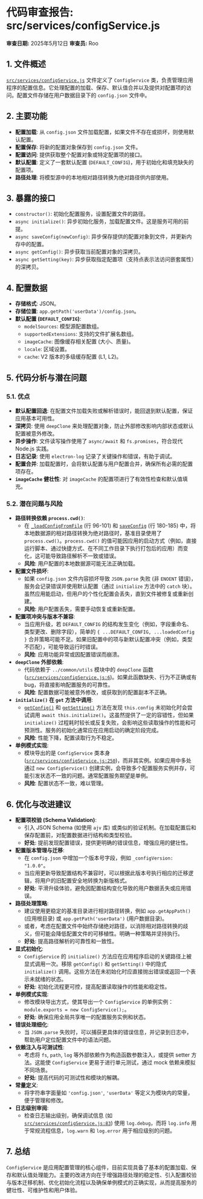 # 代码审查报告: src/services/configService.js

**审查日期:** 2025年5月12日
**审查员:** Roo

## 1. 文件概述

[`src/services/configService.js`](src/services/configService.js:0) 文件定义了 `ConfigService` 类，负责管理应用程序的配置信息。它处理配置的加载、保存、默认值合并以及提供对配置项的访问。配置文件存储在用户数据目录下的 `config.json` 文件中。

## 2. 主要功能

*   **配置加载**: 从 `config.json` 文件加载配置，如果文件不存在或损坏，则使用默认配置。
*   **配置保存**: 将新的配置对象保存到 `config.json` 文件。
*   **配置访问**: 提供获取整个配置对象或特定配置项的接口。
*   **默认配置**: 定义了一套默认配置 (`DEFAULT_CONFIG`)，用于初始化和填充缺失的配置项。
*   **路径处理**: 将模型源中的本地相对路径转换为绝对路径供内部使用。

## 3. 暴露的接口

*   `constructor()`: 初始化配置服务，设置配置文件的路径。
*   `async initialize()`: 异步初始化服务，加载配置文件。这是服务可用的前提。
*   `async saveConfig(newConfig)`: 异步保存提供的配置对象到文件，并更新内存中的配置。
*   `async getConfig()`: 异步获取当前配置对象的深拷贝。
*   `async getSetting(key)`: 异步获取指定配置项（支持点表示法访问嵌套属性）的深拷贝。

## 4. 配置数据

*   **存储格式**: JSON。
*   **存储位置**: `app.getPath('userData')/config.json`。
*   **默认配置 (`DEFAULT_CONFIG`)**:
    *   `modelSources`: 模型源配置数组。
    *   `supportedExtensions`: 支持的文件扩展名数组。
    *   `imageCache`: 图像缓存相关配置 (大小、质量)。
    *   `locale`: 区域设置。
    *   `cache`: V2 版本的多级缓存配置 (L1, L2)。

## 5. 代码分析与潜在问题

### 5.1. 优点

*   **默认配置回退**: 在配置文件加载失败或解析错误时，能回退到默认配置，保证应用基本可用性。
*   **深拷贝**: 使用 `deepClone` 来处理配置对象，防止外部修改影响内部状态或默认配置被意外修改。
*   **异步操作**: 文件读写操作使用了 `async/await` 和 `fs.promises`，符合现代 Node.js 实践。
*   **日志记录**: 使用 `electron-log` 记录了关键操作和错误，有助于调试。
*   **配置合并**: 加载配置时，会将默认配置与用户配置合并，确保所有必需的配置项存在。
*   **`imageCache` 健壮性**: 对 `imageCache` 的配置项进行了有效性检查和默认值填充。

### 5.2. 潜在问题与风险

*   **路径转换依赖 `process.cwd()`**:
    *   在 [`_loadConfigFromFile`](src/services/configService.js:71) (行 96-101) 和 [`saveConfig`](src/services/configService.js:148) (行 180-185) 中，将本地数据源的相对路径转换为绝对路径时，基准目录使用了 `process.cwd()`。`process.cwd()` 的值可能因应用的启动方式（例如，直接运行脚本、通过快捷方式、在不同工作目录下执行打包后的应用）而变化，这可能导致路径解析不一致或错误。
    *   **风险**: 用户配置的本地数据源可能无法正确加载。
*   **配置文件损坏**:
    *   如果 `config.json` 文件内容损坏导致 `JSON.parse` 失败 (非 `ENOENT` 错误)，服务会记录错误并使用默认配置（通过 `initialize` 方法中的 `catch` 块）。虽然应用能启动，但用户的个性化配置会丢失，直到文件被修复或重新创建。
    *   **风险**: 用户配置丢失，需要手动恢复或重新配置。
*   **配置项冲突与版本不兼容**:
    *   当应用升级，若 `DEFAULT_CONFIG` 的结构发生变化（例如，字段重命名、类型更改、删除字段），简单的 `{ ...DEFAULT_CONFIG, ...loadedConfig }` 合并策略可能不足。如果旧配置中的项与新默认配置冲突（例如，类型不匹配），可能导致运行时错误。
    *   **风险**: 应用功能异常或因配置错误而崩溃。
*   **`deepClone` 外部依赖**:
    *   代码依赖于 `../common/utils` 模块中的 `deepClone` 函数 ([`src/services/configService.js:6`](src/services/configService.js:6))。如果此函数缺失、行为不正确或有 bug，将直接影响配置服务的可靠性。
    *   **风险**: 配置数据可能被意外修改，或获取到的配置副本不正确。
*   **`initialize()` 在 `get` 方法中调用**:
    *   [`getConfig()`](src/services/configService.js:205) 和 [`getSetting()`](src/services/configService.js:221) 方法在发现 `this.config` 未初始化时会尝试调用 `await this.initialize()`。这虽然提供了一定的容错性，但如果 `initialize()` 过程耗时较长或反复失败，会影响这些读取操作的性能和可预测性。服务的初始化通常应在应用启动的确定阶段完成。
    *   **风险**: 性能下降，配置读取行为不稳定。
*   **单例模式实现**:
    *   模块导出的是 `ConfigService` 类本身 ([`src/services/configService.js:250`](src/services/configService.js:250))，而非其实例。如果应用中多处通过 `new ConfigService()` 创建实例，会导致多个配置服务实例并存，可能引发状态不一致的问题。通常配置服务期望是单例。
    *   **风险**: 配置状态不一致，难以管理。

## 6. 优化与改进建议

*   **配置项校验 (Schema Validation)**:
    *   引入 JSON Schema (如使用 `ajv` 库) 或类似的验证机制。在加载配置后和保存配置前，对配置数据进行结构和类型校验。
    *   **好处**: 提前发现配置错误，提供更明确的错误信息，增强应用的健壮性。
*   **配置版本管理与迁移**:
    *   在 `config.json` 中增加一个版本号字段，例如 `_configVersion: "1.0.0"`。
    *   当应用更新导致配置结构不兼容时，可以根据此版本号执行相应的迁移逻辑，将用户的旧配置安全地转换为新版格式。
    *   **好处**: 平滑升级体验，避免因配置结构变化导致的用户数据丢失或应用错误。
*   **路径处理策略**:
    *   建议使用更稳定的基准目录进行相对路径转换，例如 `app.getAppPath()` (应用根目录) 或 `app.getPath('userData')` (用户数据目录)。
    *   或者，考虑在配置文件中始终存储绝对路径，以消除相对路径转换的歧义，但可能会降低配置文件的可移植性。明确一种策略并坚持执行。
    *   **好处**: 提高路径解析的可靠性和一致性。
*   **显式初始化**:
    *   `ConfigService` 的 `initialize()` 方法应在应用程序启动的关键路径上被显式调用一次。移除 `getConfig()` 和 `getSetting()` 中的隐式 `initialize()` 调用。这些方法在未初始化时应直接抛出错误或返回一个表示未就绪的状态。
    *   **好处**: 初始化流程更可控，提高配置读取操作的性能和稳定性。
*   **单例模式实现**:
    *   修改模块导出方式，使其导出一个 `ConfigService` 的单例实例：`module.exports = new ConfigService();`。
    *   **好处**: 确保应用全局共享唯一的配置服务实例和状态。
*   **错误处理细化**:
    *   当 `JSON.parse` 失败时，可以捕获更具体的错误信息，并记录到日志中，帮助用户定位配置文件中的语法问题。
*   **依赖注入与可测试性**:
    *   考虑将 `fs`, `path`, `log` 等外部依赖作为构造函数参数注入，或提供 setter 方法。这能使 `ConfigService` 更易于进行单元测试，通过 mock 依赖来模拟不同场景。
    *   **好处**: 提高代码的可测试性和模块的解耦。
*   **常量定义**:
    *   将字符串字面量如 `'config.json'`, `'userData'` 等定义为模块内的常量，便于管理和修改。
*   **日志级别审阅**:
    *   检查日志输出级别，确保调试信息 (如 [`src/services/configService.js:83`](src/services/configService.js:83)) 使用 `log.debug`，而将 `log.info` 用于常规流程信息，`log.warn` 和 `log.error` 用于相应级别的问题。

## 7. 总结

`ConfigService` 是应用配置管理的核心组件，目前实现具备了基本的配置加载、保存和默认值处理能力。主要的改进方向在于增强路径处理的稳定性、引入配置校验与版本迁移机制、优化初始化流程以及确保单例模式的正确实现，从而提高服务的健壮性、可维护性和用户体验。